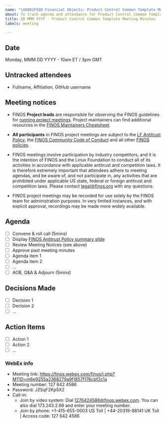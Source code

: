 ```yaml
---
name: "\U0001F91D Financial Objects: Product Control Common Template Meeting Minutes"
about: To track agenda and attendance for Product Control Common Template Meetings
title: DD MMM YYYY - Product Control Common Template Meeting Minutes
labels: meeting

---
```


## Date
Monday, MMM DD YYYY - 10am ET / 3pm GMT

## Untracked attendees
- Fullname, Affiliation, GitHub username

## Meeting notices
- FINOS **Project leads** are responsible for observing the FINOS guidelines for [running project meetings](https://github.com/finos/community/blob/master/governance/Meeting-Procedures.md#run-the-meeting). Project maintainers can find additional resources in the [FINOS Maintainers Cheatsheet](https://odp.finos.org/docs/finos-maintainers-cheatsheet/).

- **All participants** in FINOS project meetings are subject to the [LF Antitrust Policy](https://www.linuxfoundation.org/antitrust-policy/), the [FINOS Community Code of Conduct](https://github.com/finos/community/blob/master/governance/Code-of-Conduct.md) and all other [FINOS policies](https://github.com/finos/community/tree/master/governance#policies). 

- FINOS meetings involve participation by industry competitors, and it is the intention of FINOS and the Linux Foundation to conduct all of its activities in accordance with applicable antitrust and competition laws. It is therefore extremely important that attendees adhere to meeting agendas, and be aware of, and not participate in, any activities that are prohibited under applicable US state, federal or foreign antitrust and competition laws. Please contact legal@finos.org with any questions.

- FINOS project meetings may be recorded for use solely by the FINOS team for administration purposes. In very limited instances, and with explicit approval, recordings may be made more widely available.

## Agenda
- [ ] Convene & roll call (5mins)
- [ ] Display [FINOS Antitrust Policy summary slide](https://github.com/finos/community/blob/master/governance/Compliance-Slides/Antitrust-Compliance-Slide.pdf) 
- [ ] Review Meeting Notices (see above)
- [ ] Approve past meeting minutes
- [ ] Agenda item 1
- [ ] Agenda item 2
- [ ] ...
- [ ] AOB, Q&A & Adjourn (5mins)

## Decisions Made
- [ ] Decision 1
- [ ] Decision 2
- [ ] ...

## Action Items
- [ ] Action 1
- [ ] Action 2
- [ ] ...

### WebEx info
- Meeting link: https://finos.webex.com/finos/j.php?MTID=m6e9255a2368279a9f1857f176cbf2c1a
- Meeting number: 127 642 4586
- Password: J2SqF2Kp5X2
- Call-in: 
    - Join by video system: Dial 1276424586@finos.webex.com. You can also dial 173.243.2.68 and enter your meeting number.
    - Join by phone: +1-415-655-0003 US Toll | +44-20319-88141 UK Toll | Access code: 127 642 4586
